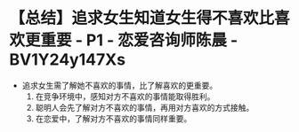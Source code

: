 # 【总结】追求女生知道女生得不喜欢比喜欢更重要 - P1 - 恋爱咨询师陈晨 - BV1Y24y147Xs

-   追求女生需了解她不喜欢的事情，比了解喜欢的更重要。
    1.  在竞争环境中，感知对方不喜欢的事情能取得胜利。
    2.  聪明人会先了解对方不喜欢的事情，再用对方喜欢的方式接触。
    3.  在恋爱中，了解对方不喜欢的事情同样重要。